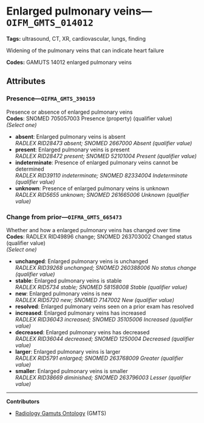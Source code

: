 # Enlarged pulmonary veins—`OIFM_GMTS_014012`

**Tags:** ultrasound, CT, XR, cardiovascular, lungs, finding

Widening of the pulmonary veins that can indicate heart failure

**Codes:** GAMUTS 14012 enlarged pulmonary veins

## Attributes

### Presence—`OIFMA_GMTS_390159`

Presence or absence of enlarged pulmonary veins  
**Codes**: SNOMED 705057003 Presence (property) (qualifier value)  
*(Select one)*

- **absent**: Enlarged pulmonary veins is absent  
_RADLEX RID28473 absent; SNOMED 2667000 Absent (qualifier value)_
- **present**: Enlarged pulmonary veins is present  
_RADLEX RID28472 present; SNOMED 52101004 Present (qualifier value)_
- **indeterminate**: Presence of enlarged pulmonary veins cannot be determined  
_RADLEX RID39110 indeterminate; SNOMED 82334004 Indeterminate (qualifier value)_
- **unknown**: Presence of enlarged pulmonary veins is unknown  
_RADLEX RID5655 unknown; SNOMED 261665006 Unknown (qualifier value)_

### Change from prior—`OIFMA_GMTS_665473`

Whether and how a enlarged pulmonary veins has changed over time  
**Codes**: RADLEX RID49896 change; SNOMED 263703002 Changed status (qualifier value)  
*(Select one)*

- **unchanged**: Enlarged pulmonary veins is unchanged  
_RADLEX RID39268 unchanged; SNOMED 260388006 No status change (qualifier value)_
- **stable**: Enlarged pulmonary veins is stable  
_RADLEX RID5734 stable; SNOMED 58158008 Stable (qualifier value)_
- **new**: Enlarged pulmonary veins is new  
_RADLEX RID5720 new; SNOMED 7147002 New (qualifier value)_
- **resolved**: Enlarged pulmonary veins seen on a prior exam has resolved  
- **increased**: Enlarged pulmonary veins has increased  
_RADLEX RID36043 increased; SNOMED 35105006 Increased (qualifier value)_
- **decreased**: Enlarged pulmonary veins has decreased  
_RADLEX RID36044 decreased; SNOMED 1250004 Decreased (qualifier value)_
- **larger**: Enlarged pulmonary veins is larger  
_RADLEX RID5791 enlarged; SNOMED 263768009 Greater (qualifier value)_
- **smaller**: Enlarged pulmonary veins is smaller  
_RADLEX RID38669 diminished; SNOMED 263796003 Lesser (qualifier value)_

---

**Contributors**

- [Radiology Gamuts Ontology](https://gamuts.net/) (GMTS)